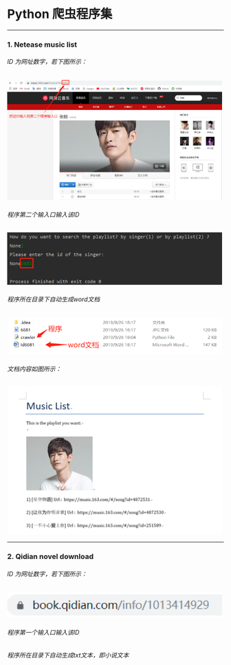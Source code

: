 # Python 爬虫程序集
****

### 1. Netease music list
  
###### ID 为网址数字，若下图所示：  
<img src="image/music_01.png" width = "500">
  
###### 程序第二个输入口输入该ID
<img src="image/music_02.png" width = "500">
  
###### 程序所在目录下自动生成word文档
<img src="image/music_03.png" width = "500">
  
###### 文档内容如图所示：
<img src="image/music_04.png" width = "500">
  
**** 
### 2. Qidian novel download

###### ID 为网址数字，若下图所示：  
<img src="image/qidian_01.png" width = "500">
  
###### 程序第一个输入口输入该ID
  
###### 程序所在目录下自动生成txt文本，即小说文本
